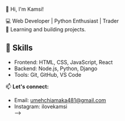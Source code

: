  👋 Hi, I'm Kamsi!

💻 Web Developer | Python Enthusiast | Trader  
🚀 Learning and building projects.  

## 🌟 Skills
- Frontend: HTML, CSS, JavaScript, React
- Backend: Node.js, Python, Django
- Tools: Git, GitHub, VS Code

📫 **Let's connect:**  
- Email: umehchiamaka481@gmail.com  
- Instagram: ilovekamsi  
-->
